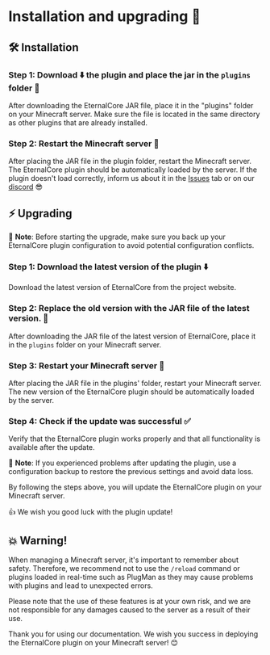 # Installation and upgrading 🔧

## 🛠️ Installation

### Step 1: Download ⬇️ the plugin and place the jar in the `plugins` folder 📂
After downloading the EternalCore JAR file, place it in the "plugins" folder on your Minecraft server. Make sure the file is located in the same directory as other plugins that are already installed.

### Step 2: Restart the Minecraft server 🔄
After placing the JAR file in the plugin folder, restart the Minecraft server. The EternalCore plugin should be automatically loaded by the server. If the plugin doesn't load correctly, inform us about it in the [Issues](https://github.com/EternalCodeTeam/EternalCore/issues) tab or on our [discord](https://discord.gg/FQ7jmGBd6c) 😎

## ⚡ Upgrading
📝 **Note**: Before starting the upgrade, make sure you back up your EternalCore plugin configuration to avoid potential configuration conflicts.

### Step 1: Download the latest version of the plugin ⬇️
Download the latest version of EternalCore from the project website.

### Step 2: Replace the old version with the JAR file of the latest version. 💾
After downloading the JAR file of the latest version of EternalCore, place it in the `plugins` folder on your Minecraft server.

### Step 3: Restart your Minecraft server 🔄
After placing the JAR file in the plugins' folder, restart your Minecraft server. The new version of the EternalCore plugin should be automatically loaded by the server.

### Step 4: Check if the update was successful ✅
Verify that the EternalCore plugin works properly and that all functionality is available after the update.

📝 **Note**: If you experienced problems after updating the plugin, use a configuration backup to restore the previous settings and avoid data loss.

By following the steps above, you will update the EternalCore plugin on your Minecraft server.

👍 We wish you good luck with the plugin update!

## 💥 Warning!
When managing a Minecraft server, it's important to remember about safety. Therefore, we recommend not to use the `/reload` command or plugins loaded in real-time such as PlugMan as they may cause problems with plugins and lead to unexpected errors.

Please note that the use of these features is at your own risk, and we are not responsible for any damages caused to the server as a result of their use.

Thank you for using our documentation. We wish you success in deploying the EternalCore plugin on your Minecraft server! 😊
